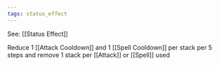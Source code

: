 ```yaml
---
tags: status_effect
---
```


See: [[Status Effect]]

Reduce 1 [[Attack Cooldown]] and 1 [[Spell Cooldown]] per stack per 5 steps and remove 1 stack per [[Attack]] or [[Spell]] used